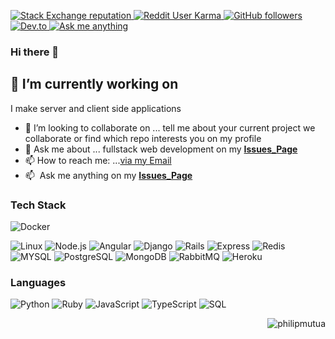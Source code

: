 <p align="left">
  <a href="https://stackoverflow.com/users/8342189/philip-mutua">
    <img alt="Stack Exchange reputation" src="https://stackoverflow-badge.vercel.app/?userID=8342189">
  </a>
  <a href="https://reddit.com/u/pmutua">
    <img alt="Reddit User Karma" src="https://img.shields.io/reddit/user-karma/combined/pmutua?label=karma&logo=reddit">
  </a>
  <a href="https://github.com/pmutua?tab=followers">
    <img alt="GitHub followers" src="https://img.shields.io/github/followers/pmutua?color=green&logo=github">
  </a>
    <a href="https://dev.to/pmutua">
    <img alt="Dev.to" src="https://img.shields.io/badge/dev.to-0A0A0A?style=for-the-badge&logo=dev.to&logoColor=white">
  </a>
    </a>
    <a href="https://github.com/pmutua/pmutua/issues?q=is%3Aissue+is%3Aopen+sort%3Aupdated-desc">
    <img alt="Ask me anything" src="https://img.shields.io/badge/Ask%20me-anything-1abc9c.svg">
  </a>
</p>

### Hi there 👋

## 🔭 I’m currently working on

I make server and client side applications 
<!-- + sometimes make web dev videos. -->

<!-- Check them out on [my videos page](#) or visit my [YouTube Channel](#) -->
  
<!-- 😄 Don't forget to subscribe of leave a like on that video that made you happy. -->

<!-- If like what I do, don't hesitate to [buy me a coffee](https://www.buymeacoffee.com/pmutua) or [via PayPal](https://paypal.me/#) -->

<!-- ## 🌱 I’m currently learning

- ![Golang](https://img.shields.io/badge/-Go-000?&logo=Go) -->

<!-- ## Other cool things -->

<!-- - 😄 I build custom fullstack applications. -->
- 👯 I’m looking to collaborate on ... tell me about your current project we collaborate or find which repo interests you on my profile
- 💬 Ask me about ... fullstack web development on my **[Issues_Page]**
- 📫 How to reach me: ...[via my Email](pmutua@live.com)
- :mailbox: &nbsp;Ask me anything on my **[Issues_Page]**

### Tech Stack

<!-- ![AWS](https://img.shields.io/badge/-AWS-000?&logo=Amazon-AWS&logoColor=F90) -->
![Docker](https://img.shields.io/badge/-Docker-000?&logo=Docker)
<!-- ![Kubernetes](https://img.shields.io/badge/-Kubernetes-000?&logo=Kubernetes) -->
![Linux](https://img.shields.io/badge/-Linux-000?&logo=Linux)
![Node.js](https://img.shields.io/badge/-Node.js-000?&logo=node.js)
![Angular](https://img.shields.io/badge/-Angular-000?&logo=Angular)
![Django](https://img.shields.io/badge/-Django-000?&logo=Django)
![Rails](https://img.shields.io/badge/-RubyonRails-000?&logo=RubyonRails)
![Express](https://img.shields.io/badge/-Express-000?&logo=Express)
![Redis](https://img.shields.io/badge/-Redis-000?&logo=Redis)
![MYSQL](https://img.shields.io/badge/-MYSQL-000?&logo=MYSQL)
![PostgreSQL](https://img.shields.io/badge/-PostgreSQL-000?&logo=PostgreSQL)
![MongoDB](https://img.shields.io/badge/-MongoDB-000?&logo=MongoDB)
![RabbitMQ](https://img.shields.io/badge/-RabbitMQ-000?&logo=RabbitMQ)
![Heroku](https://img.shields.io/badge/-Heroku-000?&logo=Heroku)

### Languages

![Python](https://img.shields.io/badge/-Python-000?&logo=Python)
![Ruby](https://img.shields.io/badge/-Ruby-000?&logo=Ruby)
![JavaScript](https://img.shields.io/badge/-JavaScript-000?&logo=JavaScript)
![TypeScript](https://img.shields.io/badge/-TypeScript-000?&logo=TypeScript)
![SQL](https://img.shields.io/badge/-SQL-000?&logo=MySQL)

<a href="#philipmutua-title">
  <img src="https://github-readme-stats.vercel.app/api?username=pmutua&show_icons=true&count_private=true&include_all_commits=true" alt="philipmutua" align="right" />
</a>

[Nouveta]: https://github.com/NouvetaLimited "Nouveta Github Home"
[Issues_Page]: https://github.com/pmutua/pmutua/issues "pmutua/issues"
[Linkedin]: https://www.linkedin.com/in/pmutua "Philip Mutua LinkedIn"
